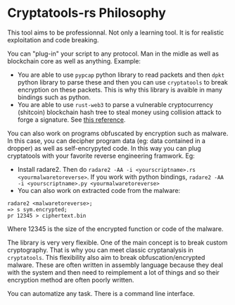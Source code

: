 # Cryptatools-rs Philosophy

This tool aims to be professionnal. Not only a learning tool. It is for realistic exploitation and code breaking.

You can "plug-in" your script to any protocol. Man in the midle as well as blockchain core as well as anything. Example:
  - You are able to use `pypcap` python library to read packets and then `dpkt` python library to parse these and then you can use `cryptatools` to break encryption on these packets. This is why this library is avaible in many bindings such as python.
  - You are able to use `rust-web3` to parse a vulnerable cryptocurrency (shitcoin) blockchain hash tree to steal money using collision attack to forge a signature. See [this reference](https://github.com/mit-dci/tangled-curl/blob/master/vuln-iota.md#steal-money-attack).

You can also work on programs obfuscated by encryption such as malware. In this case, you can decipher program data (eg: data contained in a dropper) as well as self-encrypyted code. In this way you can plug cryptatools with your favorite reverse engineering framwork. Eg:
  - Install radare2. Then do `radare2 -AA -i <yourscriptname>.rs <yourmalwaretoreverse>`. If you work with python bindings, `radare2 -AA -i <yourscriptname>.py <yourmalwaretoreverse>`
  - You can also work on extracted code from the malware:
```shell
radare2 <malwaretoreverse>; 
=> s sym.encrypted;
pr 12345 > ciphertext.bin
```

Where 12345 is the size of the encrypted function or code of the malware.

The library is very very flexible. One of the main concept is to break custom cryptography. That is why you can meet classic cryptanalysis in `cryptatools`. This flexibility also aim to break obfuscation/encrypted malware. These are often written in assembly language because they deal with the system and then need to reimplement a lot of things and so their encryption method are often poorly written.

You can automatize any task. There is a command line interface.